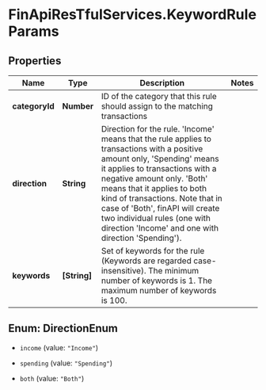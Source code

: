 # FinApiResTfulServices.KeywordRuleParams

## Properties
Name | Type | Description | Notes
------------ | ------------- | ------------- | -------------
**categoryId** | **Number** | ID of the category that this rule should assign to the matching transactions | 
**direction** | **String** | Direction for the rule. 'Income' means that the rule applies to transactions with a positive amount only, 'Spending' means it applies to transactions with a negative amount only. 'Both' means that it applies to both kind of transactions. Note that in case of 'Both', finAPI will create two individual rules (one with direction 'Income' and one with direction 'Spending'). | 
**keywords** | **[String]** | Set of keywords for the rule (Keywords are regarded case-insensitive). The minimum number of keywords is 1. The maximum number of keywords is 100. | 


<a name="DirectionEnum"></a>
## Enum: DirectionEnum


* `income` (value: `"Income"`)

* `spending` (value: `"Spending"`)

* `both` (value: `"Both"`)




